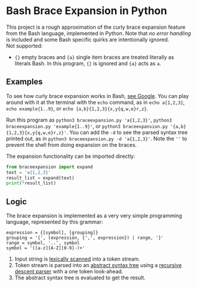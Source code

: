 # Bash Brace Expansion in Python
This project is a rough approximation of the curly brace expansion feature from the Bash language, implemented in Python. Note that *no error handling* is included and some Bash specific quirks are intentionally ignored.  
Not supported:
- `{}` empty braces and `{a}` single item braces are treated literally as literals Bash. In this program, `{}` is ignored and `{a}` acts as `a`.

## Examples
To see how curly brace expansion works in Bash, [see Google](https://www.google.com/search?q=bash+curly+brace+expansion). You can play around with it at the terminal with the `echo` command, as in `echo a{1,2,3}`, `echo example{1..9}`, or `echo {a,b}{1,2,3}{x,y{q,w,e}r,z}`.

Run this program as `python3 braceexpansion.py 'a{1,2,3}'`, `python3 braceexpansion.py 'example{1..9}'`, or `python3 braceexpansion.py '{a,b}{1,2,3}{x,y{q,w,e}r,z}'`. You can add the `-d` to see the parsed syntax tree printed out, as in `python3 braceexpansion.py -d 'a{1,2,3}'`. Note the `''` to prevent the shell from doing expansion on the braces.

The expansion functionality can be imported directly:
```python
from braceexpansion import expand
text = 'a{1,2,3}'
result_list = expand(text)
print(*result_list)
```

## Logic
The brace expansion is implemented as a very very simple programming language, represented by this grammar:
```ebnf
expression = {[symbol], [grouping]}
grouping = '{', (expression, {',', expression}) | range, '}'
range = symbol, '..', symbol
symbol = '([a-z][A-Z][0-9]-)+'
```

1. Input string is [lexically scanned](https://en.wikipedia.org/wiki/Lexical_analysis) into a token stream.
2. Token stream is parsed into an [abstract syntax tree](https://en.wikipedia.org/wiki/Abstract_syntax_tree) using a [recursive descent parser](https://en.wikipedia.org/wiki/Recursive_descent_parser) with a one token look-ahead.
3. The abstract syntax tree is evaluated to get the result.
